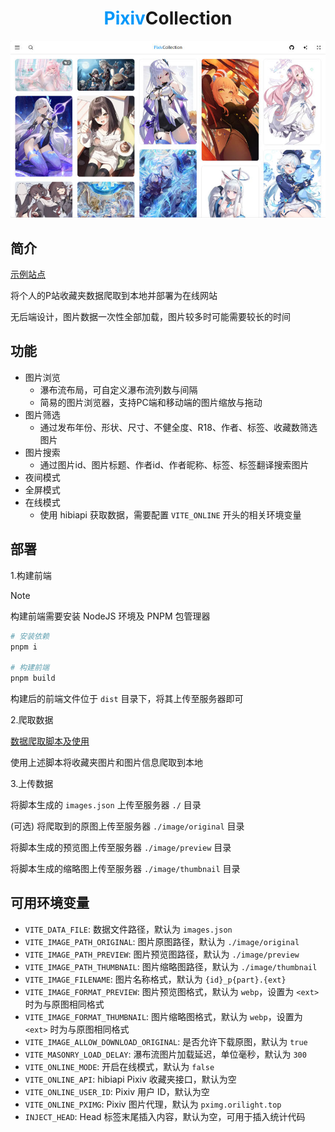 <h1 align="center"><span style="color: #0398fa;">Pixiv</span>Collection</h1>

![preview](docs/screenshot.jpg)

## 简介

[示例站点](https://pixiv.orilight.top/)

将个人的P站收藏夹数据爬取到本地并部署为在线网站

无后端设计，图片数据一次性全部加载，图片较多时可能需要较长的时间

## 功能

- 图片浏览
  - 瀑布流布局，可自定义瀑布流列数与间隔
  - 简易的图片浏览器，支持PC端和移动端的图片缩放与拖动
- 图片筛选
  - 通过发布年份、形状、尺寸、不健全度、R18、作者、标签、收藏数筛选图片
- 图片搜索
  - 通过图片id、图片标题、作者id、作者昵称、标签、标签翻译搜索图片
- 夜间模式
- 全屏模式
- 在线模式
  - 使用 hibiapi 获取数据，需要配置 `VITE_ONLINE` 开头的相关环境变量

## 部署

1.构建前端

> [!NOTE]
> 构建前端需要安装 NodeJS 环境及 PNPM 包管理器

```bash
# 安装依赖
pnpm i

# 构建前端
pnpm build
```

构建后的前端文件位于 `dist` 目录下，将其上传至服务器即可

2.爬取数据

[数据爬取脚本及使用](https://github.com/orilights/python_scripts/tree/main/pixiv_collection)

使用上述脚本将收藏夹图片和图片信息爬取到本地

3.上传数据

将脚本生成的 `images.json` 上传至服务器 `./` 目录

(可选) 将爬取到的原图上传至服务器 `./image/original` 目录

将脚本生成的预览图上传至服务器 `./image/preview` 目录

将脚本生成的缩略图上传至服务器 `./image/thumbnail` 目录

## 可用环境变量

- `VITE_DATA_FILE`: 数据文件路径，默认为 `images.json`
- `VITE_IMAGE_PATH_ORIGINAL`: 图片原图路径，默认为 `./image/original`
- `VITE_IMAGE_PATH_PREVIEW`: 图片预览图路径，默认为 `./image/preview`
- `VITE_IMAGE_PATH_THUMBNAIL`: 图片缩略图路径，默认为 `./image/thumbnail`
- `VITE_IMAGE_FILENAME`: 图片名称格式，默认为 `{id}_p{part}.{ext}`
- `VITE_IMAGE_FORMAT_PREVIEW`: 图片预览图格式，默认为 `webp`，设置为 `<ext>` 时为与原图相同格式
- `VITE_IMAGE_FORMAT_THUMBNAIL`: 图片缩略图格式，默认为 `webp`，设置为 `<ext>` 时为与原图相同格式
- `VITE_IMAGE_ALLOW_DOWNLOAD_ORIGINAL`: 是否允许下载原图，默认为 `true`
- `VITE_MASONRY_LOAD_DELAY`: 瀑布流图片加载延迟，单位毫秒，默认为 `300`
- `VITE_ONLINE_MODE`: 开启在线模式，默认为 `false`
- `VITE_ONLINE_API`: hibiapi Pixiv 收藏夹接口，默认为空
- `VITE_ONLINE_USER_ID`: Pixiv 用户 ID，默认为空
- `VITE_ONLINE_PXIMG`: Pixiv 图片代理，默认为 `pximg.orilight.top`
- `INJECT_HEAD`: Head 标签末尾插入内容，默认为空，可用于插入统计代码
